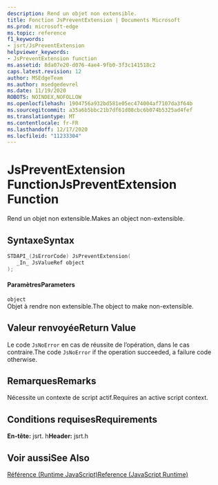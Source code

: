 ```yaml
---
description: Rend un objet non extensible.
title: Fonction JsPreventExtension | Documents Microsoft
ms.prod: microsoft-edge
ms.topic: reference
f1_keywords:
- jsrt/JsPreventExtension
helpviewer_keywords:
- JsPreventExtension function
ms.assetid: 8da07e20-d076-4ae4-9fb0-3f3c141518c2
caps.latest.revision: 12
author: MSEdgeTeam
ms.author: msedgedevrel
ms.date: 11/19/2020
ROBOTS: NOINDEX,NOFOLLOW
ms.openlocfilehash: 1904756a932bd581e05ec474004af7107da3f64b
ms.sourcegitcommit: a35a6b5bbc21b7df61d08cbc6b074b5325ad4fef
ms.translationtype: MT
ms.contentlocale: fr-FR
ms.lasthandoff: 12/17/2020
ms.locfileid: "11233304"
---
```

# <span data-ttu-id="5a401-103">JsPreventExtension Function</span><span class="sxs-lookup"><span data-stu-id="5a401-103">JsPreventExtension Function</span></span>

<span data-ttu-id="5a401-104">Rend un objet non extensible.</span><span class="sxs-lookup"><span data-stu-id="5a401-104">Makes an object non-extensible.</span></span>  
  
## <span data-ttu-id="5a401-105">Syntaxe</span><span class="sxs-lookup"><span data-stu-id="5a401-105">Syntax</span></span>  
  
```cpp  
STDAPI_(JsErrorCode) JsPreventExtension(  
   _In_ JsValueRef object  
);  
```  
  
#### <span data-ttu-id="5a401-106">Paramètres</span><span class="sxs-lookup"><span data-stu-id="5a401-106">Parameters</span></span>  
 `object`  
 <span data-ttu-id="5a401-107">Objet à rendre non extensible.</span><span class="sxs-lookup"><span data-stu-id="5a401-107">The object to make non-extensible.</span></span>  
  
## <span data-ttu-id="5a401-108">Valeur renvoyée</span><span class="sxs-lookup"><span data-stu-id="5a401-108">Return Value</span></span>  
 <span data-ttu-id="5a401-109">Le code `JsNoError` en cas de réussite de l’opération, dans le cas contraire.</span><span class="sxs-lookup"><span data-stu-id="5a401-109">The code `JsNoError` if the operation succeeded, a failure code otherwise.</span></span>  
  
## <span data-ttu-id="5a401-110">Remarques</span><span class="sxs-lookup"><span data-stu-id="5a401-110">Remarks</span></span>  
 <span data-ttu-id="5a401-111">Nécessite un contexte de script actif.</span><span class="sxs-lookup"><span data-stu-id="5a401-111">Requires an active script context.</span></span>  
  
## <span data-ttu-id="5a401-112">Conditions requises</span><span class="sxs-lookup"><span data-stu-id="5a401-112">Requirements</span></span>  
 <span data-ttu-id="5a401-113">**En-tête:** jsrt. h</span><span class="sxs-lookup"><span data-stu-id="5a401-113">**Header:** jsrt.h</span></span>  
  
## <span data-ttu-id="5a401-114">Voir aussi</span><span class="sxs-lookup"><span data-stu-id="5a401-114">See Also</span></span>  
 [<span data-ttu-id="5a401-115">Référence (Runtime JavaScript)</span><span class="sxs-lookup"><span data-stu-id="5a401-115">Reference (JavaScript Runtime)</span></span>](../chakra-hosting/reference-javascript-runtime.md)
